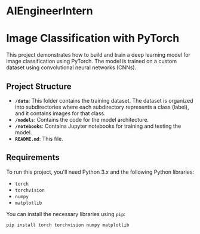 # AIEngineerIntern
# Image Classification with PyTorch

This project demonstrates how to build and train a deep learning model for image classification using PyTorch. The model is trained on a custom dataset using convolutional neural networks (CNNs).

## Project Structure


- **`/data`**: This folder contains the training dataset. The dataset is organized into subdirectories where each subdirectory represents a class (label), and it contains images for that class.
- **`/models`**: Contains the code for the model architecture.
- **`/notebooks`**: Contains Jupyter notebooks for training and testing the model.
- **`README.md`**: This file.

## Requirements

To run this project, you'll need Python 3.x and the following Python libraries:

- `torch`
- `torchvision`
- `numpy`
- `matplotlib`

You can install the necessary libraries using `pip`:

```bash
pip install torch torchvision numpy matplotlib
